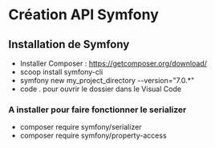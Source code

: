 # Création API Symfony

## Installation de Symfony

- Installer Composer : https://getcomposer.org/download/
- scoop install symfony-cli 
- symfony new my_project_directory --version="7.0.*"
- code . pour ouvrir le dossier dans le Visual Code

### A installer pour faire fonctionner le serializer
- composer require symfony/serializer
- composer require symfony/property-access